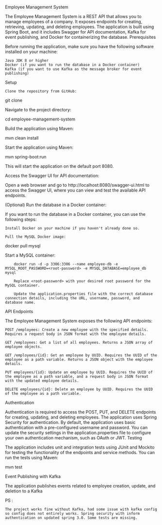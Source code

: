 Employee Management System

The Employee Management System is a REST API that allows you to manage employees of a company. It exposes endpoints for creating, retrieving, updating, and deleting employees. The application is built using Spring Boot, and it includes Swagger for API documentation, Kafka for event publishing, and Docker for containerizing the database.
Prerequisites

Before running the application, make sure you have the following software installed on your machine:

    Java JDK 8 or higher
    Docker (if you want to run the database in a Docker container)
    Kafka (if you want to use Kafka as the message broker for event publishing)

Setup

    Clone the repository from GitHub:

  

git clone <repository-url>

Navigate to the project directory:



cd employee-management-system

Build the application using Maven:

mvn clean install

Start the application using Maven:



mvn spring-boot:run

This will start the application on the default port 8080.

Access the Swagger UI for API documentation:

Open a web browser and go to http://localhost:8080/swagger-ui.html to access the Swagger UI, where you can view and test the available API endpoints.

(Optional) Run the database in a Docker container:

If you want to run the database in a Docker container, you can use the following steps:

    Install Docker on your machine if you haven't already done so.

    Pull the MySQL Docker image:

docker pull mysql

Start a MySQL container:



        docker run -d -p 3306:3306 --name employee-db -e MYSQL_ROOT_PASSWORD=<root-password> -e MYSQL_DATABASE=employee_db mysql

        Replace <root-password> with your desired root password for the MySQL container.

        Update the application.properties file with the correct database connection details, including the URL, username, password, and database name.

API Endpoints

The Employee Management System exposes the following API endpoints:

    POST /employees: Create a new employee with the specified details. Requires a request body in JSON format with the employee details.

    GET /employees: Get a list of all employees. Returns a JSON array of employee objects.

    GET /employees/{id}: Get an employee by UUID. Requires the UUID of the employee as a path variable. Returns a JSON object with the employee details.

    PUT employees/{id}: Update an employee by UUID. Requires the UUID of the employee as a path variable, and a request body in JSON format with the updated employee details.

    DELETE employees/{id}: Delete an employee by UUID. Requires the UUID of the employee as a path variable.

Authentication

Authentication is required to access the POST, PUT, and DELETE endpoints for creating, updating, and deleting employees. The application uses Spring Security for authentication. By default, the application uses basic authentication with a pre-configured username and password. You can update the security settings in the application.properties file to configure your own authentication mechanism, such as OAuth or JWT.
Testing

The application includes unit and integration tests using JUnit and Mockito for testing the functionality of the endpoints and service methods. You can run the tests using Maven:



mvn test

Event Publishing with Kafka

The application publishes events related to employee creation, update, and deletion to a Kafka

    
  PS : 
    
    The project works fine without Kafka, had some issue with kafka config so config does not entirely works. Spring security with inform authentication on updated spring 3.0. Some tests are missing. 
